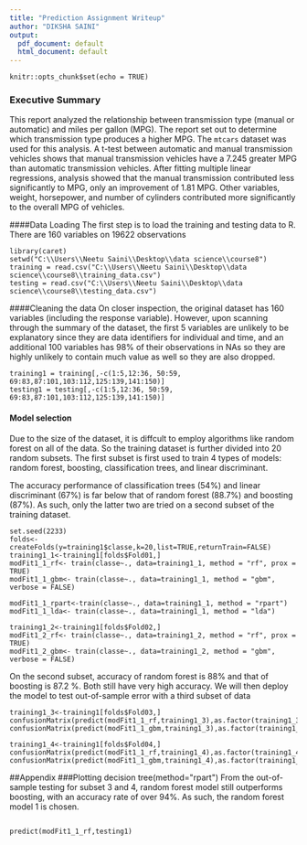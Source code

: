 ```yaml
---
title: "Prediction Assignment Writeup"
author: "DIKSHA SAINI"
output:
  pdf_document: default
  html_document: default
---
```


```{r setup, include=FALSE}
knitr::opts_chunk$set(echo = TRUE)
```

### Executive Summary
This report analyzed the relationship between transmission type (manual or 
automatic) and miles per gallon (MPG). The report set out to determine which 
transmission type produces a higher MPG. The `mtcars` dataset was used for this
analysis. A t-test between automatic and manual transmission vehicles shows that
manual transmission vehicles have a 7.245 greater MPG than automatic 
transmission vehicles. After fitting multiple linear regressions, analysis 
showed that the manual transmission contributed less significantly to MPG, only
an improvement of 1.81 MPG.  Other variables, weight, horsepower, and number of 
cylinders contributed more significantly to the overall MPG of vehicles.


####Data Loading
The first step is to load the training and testing data to R. There are 160 variables on 19622 observations
```{r warning=FALSE,cache=TRUE}
library(caret)
setwd("C:\\Users\\Neetu Saini\\Desktop\\data science\\course8")
training = read.csv("C:\\Users\\Neetu Saini\\Desktop\\data science\\course8\\training_data.csv")
testing = read.csv("C:\\Users\\Neetu Saini\\Desktop\\data science\\course8\\testing_data.csv")
```


####Cleaning the data
On closer inspection, the original dataset has 160 variables (including the response variable). However, upon scanning through the summary of the dataset, the first 5 variables are unlikely to be explanatory since they are data identifiers for individual and time, and an additional 100 variables has 98% of their observations in NAs so they are highly unlikely to contain much value as well so they are also dropped.
```{r warning=FALSE,cache=TRUE}
training1 = training[,-c(1:5,12:36, 50:59, 69:83,87:101,103:112,125:139,141:150)]
testing1 = testing[,-c(1:5,12:36, 50:59, 69:83,87:101,103:112,125:139,141:150)]
```


#### Model selection
Due to the size of the dataset, it is diffcult to employ algorithms like random forest on all of the data. So the training dataset is further divided into 20 random subsets. The first subset is first used to train 4 types of models: random forest, boosting, classification trees, and linear discriminant.

The accuracy performance of classification trees (54%) and linear discriminant (67%) is far below that of random forest (88.7%) and boosting (87%). As such, only the latter two are tried on a second subset of the training dataset.

```{r warning=FALSE, cache=TRUE}
set.seed(2233)
folds<-createFolds(y=training1$classe,k=20,list=TRUE,returnTrain=FALSE)
training1_1<-training1[folds$Fold01,]
modFit1_1_rf<- train(classe~., data=training1_1, method = "rf", prox = TRUE)
modFit1_1_gbm<- train(classe~., data=training1_1, method = "gbm",  verbose = FALSE)

modFit1_1_rpart<-train(classe~., data=training1_1, method = "rpart")
modFit1_1_lda<- train(classe~., data=training1_1, method = "lda")

training1_2<-training1[folds$Fold02,]
modFit1_2_rf<- train(classe~., data=training1_2, method = "rf", prox = TRUE)
modFit1_2_gbm<- train(classe~., data=training1_2, method = "gbm",  verbose = FALSE)
```

On the second subset, accuracy of random forest is 88% and that of boosting is 87.2 %. Both still have very high accuracy. We will then deploy the model to test out-of-sample error with a third subset of data
```{r warning=FALSE, cache=TRUE}
training1_3<-training1[folds$Fold03,]
confusionMatrix(predict(modFit1_1_rf,training1_3),as.factor(training1_3$classe))
confusionMatrix(predict(modFit1_1_gbm,training1_3),as.factor(training1_3$classe))

training1_4<-training1[folds$Fold04,]
confusionMatrix(predict(modFit1_1_rf,training1_4),as.factor(training1_4$classe)) 
confusionMatrix(predict(modFit1_1_gbm,training1_4),as.factor(training1_4$classe))
```

##Appendix
###Plotting decision tree(method="rpart")
From the out-of-sample testing for subset 3 and 4, random forest model still outperforms boosting, with an accuracy rate of over 94%. As such, the random forest model 1 is chosen.
```{r warning=FALSE, echo=FALSE,cache=TRUE}

predict(modFit1_1_rf,testing1) 
```
